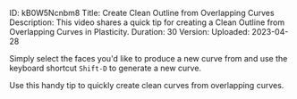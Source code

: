 ID: kB0W5Ncnbm8
Title: Create Clean Outline from Overlapping Curves
Description: This video shares a quick tip for creating a Clean Outline from Overlapping Curves in Plasticity.
Duration: 30
Version: 
Uploaded: 2023-04-28

Simply select the faces you'd like to produce a new curve from and use the keyboard shortcut `Shift-D` to generate a new curve.

Use this handy tip to quickly create clean curves from overlapping curves.
